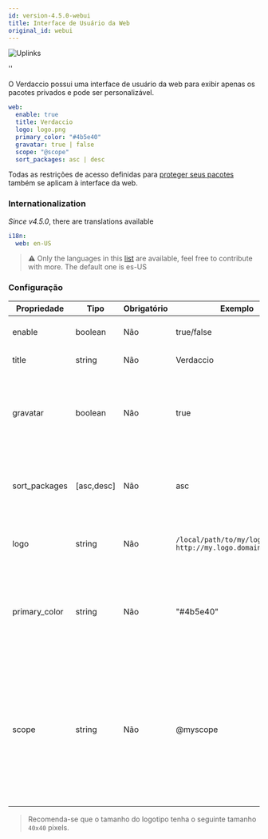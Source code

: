 ```yaml
---
id: version-4.5.0-webui
title: Interface de Usuário da Web
original_id: webui
---
```


![Uplinks](https://user-images.githubusercontent.com/558752/52916111-fa4ba980-32db-11e9-8a64-f4e06eb920b3.png)

<div id="codefund">''</div>

O Verdaccio possui uma interface de usuário da web para exibir apenas os pacotes privados e pode ser personalizável.

```yaml
web:
  enable: true
  title: Verdaccio
  logo: logo.png
  primary_color: "#4b5e40"
  gravatar: true | false
  scope: "@scope"
  sort_packages: asc | desc
```

Todas as restrições de acesso definidas para [proteger seus pacotes](protect-your-dependencies.md) também se aplicam à interface da web.

### Internationalization

*Since v4.5.0*, there are translations available

```yaml
i18n:
  web: en-US  
```

> ⚠️ Only the languages in this [list](https://github.com/verdaccio/ui/tree/master/i18n/translations) are available, feel free to contribute with more. The default one is es-US

### Configuração

| Propriedade   | Tipo       | Obrigatório | Exemplo                                                       | Suporte    | Descrição                                                                                                                                         |
| ------------- | ---------- | ----------- | ------------------------------------------------------------- | ---------- | ------------------------------------------------------------------------------------------------------------------------------------------------- |
| enable        | boolean    | Não         | true/false                                                    | completo   | habilitar a interface web                                                                                                                         |
| title         | string     | Não         | Verdaccio                                                     | completo   | Título da página web                                                                                                                              |
| gravatar      | boolean    | Não         | true                                                          | `>v4`   | Se esta propriedade estiver habilitada, gravatars serão gerados internamente                                                                      |
| sort_packages | [asc,desc] | Não         | asc                                                           | `>v4`   | Por padrão pacotes privados são classificados em ordem crescente                                                                                  |
| logo          | string     | Não         | `/local/path/to/my/logo.png` `http://my.logo.domain/logo.png` | completo   | a URI onde o logotipo está localizado (logotipo do cabeçalho)                                                                                     |
| primary_color | string     | Não         | "#4b5e40"                                                     | `>4`    | A cor principal a ser usada em toda a interface do usuário (cabeçalho, etc)                                                                       |
| scope         | string     | Não         | @myscope                                                      | `>v3.x` | Se você estiver usando esse registro para um escopo de módulo específico, especifique esse escopo para defini-lo no cabeçalho de instruções webui |


> Recomenda-se que o tamanho do logotipo tenha o seguinte tamanho `40x40` pixels.
